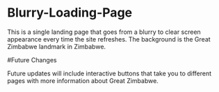 # Blurry-Loading-Page
This is a single landing page that goes from a blurry to clear screen appearance every time the site refreshes. The background is the Great Zimbabwe landmark in Zimbabwe.


#Future Changes


Future updates will include interactive buttons that take you to different pages with more information about Great Zimbabwe.
